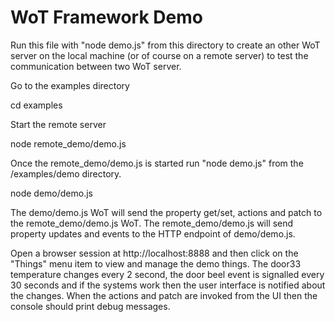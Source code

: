 ﻿# WoT Framework Demo 

Run this file with "node demo.js" from this directory to create an other WoT server on the local machine (or of course on a remote server) to test the communication between two WoT server.

Go to the examples directory

cd examples

Start the remote server

node remote_demo/demo.js

Once the remote_demo/demo.js is started run "node demo.js" from the /examples/demo directory. 

node demo/demo.js

The demo/demo.js WoT will send the property get/set, actions and patch to the remote_demo/demo.js WoT. The remote_demo/demo.js will send property updates and events to the HTTP endpoint of demo/demo.js.

Open a browser session at http://localhost:8888 and then click on the "Things" menu item to view and manage the demo things. The door33 temperature changes every 2 second, the door beel event is signalled every 30 seconds and if the systems work then the user interface is notified about the changes. When the actions and patch are invoked from the UI then the console should print debug messages.





